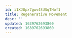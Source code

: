 ```yaml
---
id: i1XJUpx7gwv4SUSqTHof1
title: Regenerative Movement
desc: ''
updated: 1639762693860
created: 1639762693860
---
```


